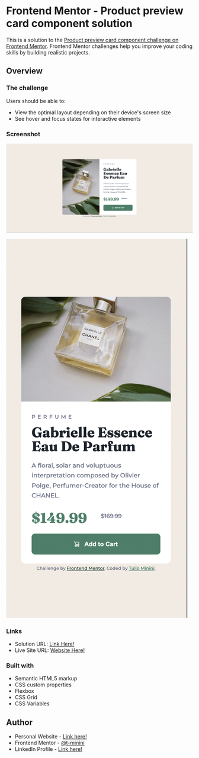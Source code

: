 # Frontend Mentor - Product preview card component solution

This is a solution to the [Product preview card component challenge on Frontend Mentor](https://www.frontendmentor.io/challenges/product-preview-card-component-GO7UmttRfa). Frontend Mentor challenges help you improve your coding skills by building realistic projects. 

## Overview

### The challenge

Users should be able to:

- View the optimal layout depending on their device's screen size
- See hover and focus states for interactive elements

### Screenshot

![Project Screenshot for Desktop](./images/project-screenshot-desktop.png)

![Project Screenshot for Mobile](./images/project-screenshot-mobile.png)

### Links

- Solution URL: [Link Here!]()
- Live Site URL: [Website Here!]()

### Built with

- Semantic HTML5 markup
- CSS custom properties
- Flexbox
- CSS Grid
- CSS Variables

## Author

- Personal Website - [Link here!](https://www.tuliominini.com)
- Frontend Mentor - [@t-minini](https://www.frontendmentor.io/profile/t-minini)
- LinkedIn Profile - [Link here!](https://www.linkedin.com/in/tulio-minini/)